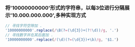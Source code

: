 ### 将'10000000000'形式的字符串，以每3位进行分隔展示'10.000.000.000',多种实现方式
```js
// 寻找字符空隙加 .
'10000000000'.replace(/\B(?=(\d{3})+(?!\d))/g, '.')
// 寻找数字并在其后面加 . 
'10000000000'.replace(/(\d)(?=(\d{3})+\b)/g, '$1.')
```

